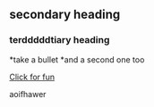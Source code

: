 ## secondary heading 
### terdddddtiary heading

*take a bullet
*and a second one too

[Click for fun](http://www.knowyourmeme.com)

aoifhawer